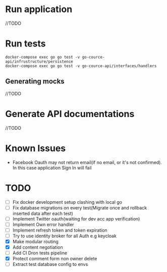 # Run application

//TODO

# Run tests

```
docker-compose exec go go test -v go-cource-api/infrustructure/persistence
docker-compose exec go go test -v go-cource-api/interfaces/handlers
```

## Generating mocks

//TODO

# Generate API documentations

//TODO

# Known Issues

- Facebook Oauth may not return email(if no email, or it's not confirmed). 
  In this case application Sign In will fail
  
# TODO

- [ ] Fix docker development setup clashing with local go
- [ ] Fix database migrations on every test(Migrate once and rollback inserted data after each test)
- [ ] Implement Twitter oauth(waiting for dev acc app verification)
- [ ] Implement Own error handler
- [ ] Implement refresh token and token expiration
- [ ] Try to use identity broker for all Auth e.g keycloak
- [X] Make modular routing
- [x] Add content negotiation
- [ ] Add CI Dron tests pipeline
- [x] Protect comment form non owner delete
- [ ] Extract test database config to envs